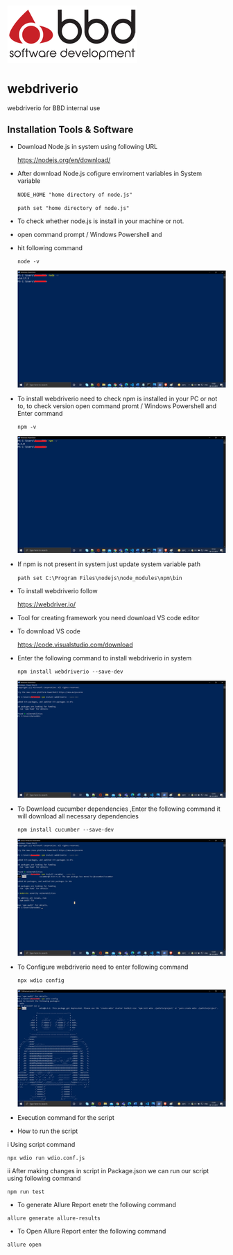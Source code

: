 !['BBD Image'](Images/BBDIMG.png)

# webdriverio
webdriverio for BBD internal use

## Installation Tools & Software

* Download Node.js in system using following URL 

  <https://nodejs.org/en/download/>

* After download Node.js cofigure enviroment variables in System variable

    ``NODE_HOME "home directory of node.js"``
    
    ``path set "home directory of node.js"``
    
    
* To check whether node.js is install in your machine or not. 
* open command prompt / Windows Powershell and 
* hit following command

    ```
    node -v
    ```
    
    ![node version](Images/node_version_check.png)
    
    
* To install webdriverio need to check npm is installed in your PC or not to, to check version open command promt / Windows Powershell and Enter command
     ```
     npm -v
     ```
    ![npm version](Images/npm_version_check.jpg)
    
* If npm is not present in system just update system variable path 

    ``path set C:\Program Files\nodejs\node_modules\npm\bin`` 
    
    
* To install webdriverio follow 

    <https://webdriver.io/>
    
* Tool for creating framework you need download VS code editor 
* To download VS code 

    <https://code.visualstudio.com/download>
    
* Enter the following command to install webdriverio in system

    ```
    npm install webdriverio --save-dev
    ```
    
     ![webdriverio install](Images/webdriverio_install_cmd.png)
     

* To Download cucumber dependencies ,Enter the following command it will download all necessary dependencies

     ```
     npm install cucumber --save-dev
     ```
     
     ![cucumber_install](Images/cucumber_install.jpg)
     
 * To Configure webdriverio need to enter following command
 
    ```
    npx wdio config
    ```
   
     ![webdriverio_config](Images/webdriver_config.jpg)
     
  * Execution command for the script
  * How to run the script
  
  i Using script command 
  ```
  npx wdio run wdio.conf.js
  ```
  
  ii After making changes in script in Package.json we can run our script using following command
    
  ```
  npm run test
  ```
  
  * To generate Allure Report enetr the following command
  ```
  allure generate allure-results
  ```
  * To Open Allure Report enter the following command
  ```
  allure open
  ```
  
  
     
     
    
    
